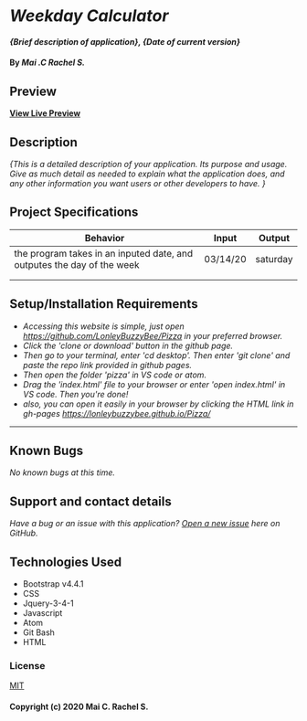 # _Weekday Calculator_

#### _{Brief description of application}, {Date of current version}_

#### By _**Mai .C Rachel S.**_


## Preview

**[View Live Preview](https://kwicz.github.io/{this-repo}/)**

## Description

_{This is a detailed description of your application. Its purpose and usage.  Give as much detail as needed to explain what the application does, and any other information you want users or other developers to have. }_

## Project Specifications

| Behavior | Input | Output |
|---|---|---|
|the program takes in an inputed date, and outputes the day of the week| 03/14/20 |saturday|
|   |   |   |
|   |   |   |

## Setup/Installation Requirements

* _Accessing this website is simple, just open https://github.com/LonleyBuzzyBee/Pizza in your preferred browser._
* _Click the 'clone or download' button in the github page._
* _Then go to your terminal, enter 'cd desktop'. Then enter 'git clone' and paste the repo link provided in github pages._
* _Then open the folder 'pizza' in VS code or atom._
* _Drag the 'index.html' file to your browser or enter 'open index.html' in VS code. Then you're done!_
* _also, you can open it easily in your browser by clicking the HTML link in gh-pages https://lonleybuzzybee.github.io/Pizza/_
---

## Known Bugs

_No known bugs at this time._

## Support and contact details

_Have a bug or an issue with this application? [Open a new issue](https://github.com/LonleyBuzzyBee/Pizza/issues{repo-name}/issues) here on GitHub._

## Technologies Used

* Bootstrap v4.4.1
* CSS
* Jquery-3-4-1
* Javascript
* Atom
* Git Bash
* HTML

### License

[MIT](https://choosealicense.com/licenses/mit/)
#### Copyright (c) 2020 Mai C. Rachel S.